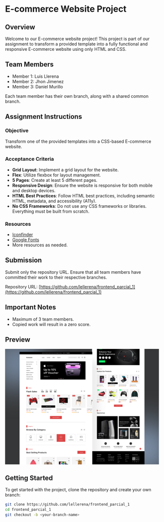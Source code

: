 # E-commerce Website Project

## Overview

Welcome to our E-commerce website project! This project is part of our assignment to transform a provided template into a fully functional and responsive E-commerce website using only HTML and CSS.

## Team Members

-   Member 1: Luis Llerena
-   Member 2: Jhon Jimenez
-   Member 3: Daniel Murillo

Each team member has their own branch, along with a shared common branch.

## Assignment Instructions

### Objective

Transform one of the provided templates into a CSS-based E-commerce website.

### Acceptance Criteria

-   **Grid Layout**: Implement a grid layout for the website.
-   **Flex**: Utilize flexbox for layout management.
-   **5 Pages**: Create at least 5 different pages.
-   **Responsive Design**: Ensure the website is responsive for both mobile and desktop devices.
-   **HTML Best Practices**: Follow HTML best practices, including semantic HTML, metadata, and accessibility (A11y).
-   **No CSS Frameworks**: Do not use any CSS frameworks or libraries. Everything must be built from scratch.

### Resources

-   [Iconfinder](https://www.iconfinder.com/)
-   [Google Fonts](https://fonts.google.com/)
-   More resources as needed.

## Submission

Submit only the repository URL. Ensure that all team members have committed their work to their respective branches.

Repository URL: [https://github.com/lellerena/frontend_parcial_1](https://github.com/lellerena/frontend_parcial_1)

## Important Notes

-   Maximum of 3 team members.
-   Copied work will result in a zero score.

## Preview

![E-commerce Template](assets/ecommerce_template.png)

## Getting Started

To get started with the project, clone the repository and create your own branch:

```bash
git clone https://github.com/lellerena/frontend_parcial_1
cd frontend_parcial_1
git checkout -b <your-branch-name>
```
